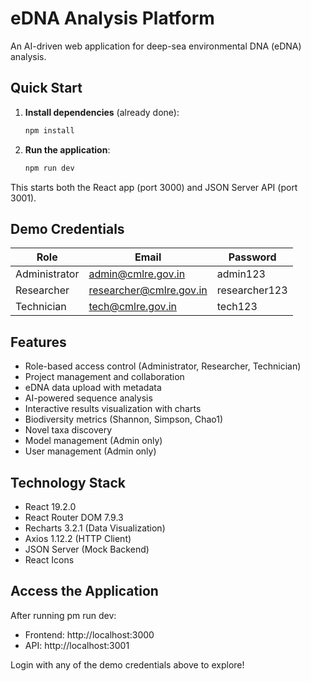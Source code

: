 ﻿# eDNA Analysis Platform

An AI-driven web application for deep-sea environmental DNA (eDNA) analysis.

## Quick Start

1. **Install dependencies** (already done):
   ```bash
   npm install
   ```

2. **Run the application**:
   ```bash
   npm run dev
   ```

This starts both the React app (port 3000) and JSON Server API (port 3001).

## Demo Credentials

| Role | Email | Password |
|------|-------|----------|
| Administrator | admin@cmlre.gov.in | admin123 |
| Researcher | researcher@cmlre.gov.in | researcher123 |
| Technician | tech@cmlre.gov.in | tech123 |

## Features

- Role-based access control (Administrator, Researcher, Technician)
- Project management and collaboration
- eDNA data upload with metadata
- AI-powered sequence analysis
- Interactive results visualization with charts
- Biodiversity metrics (Shannon, Simpson, Chao1)
- Novel taxa discovery
- Model management (Admin only)
- User management (Admin only)

## Technology Stack

- React 19.2.0
- React Router DOM 7.9.3
- Recharts 3.2.1 (Data Visualization)
- Axios 1.12.2 (HTTP Client)
- JSON Server (Mock Backend)
- React Icons

## Access the Application

After running 
pm run dev:
- Frontend: http://localhost:3000
- API: http://localhost:3001

Login with any of the demo credentials above to explore!

